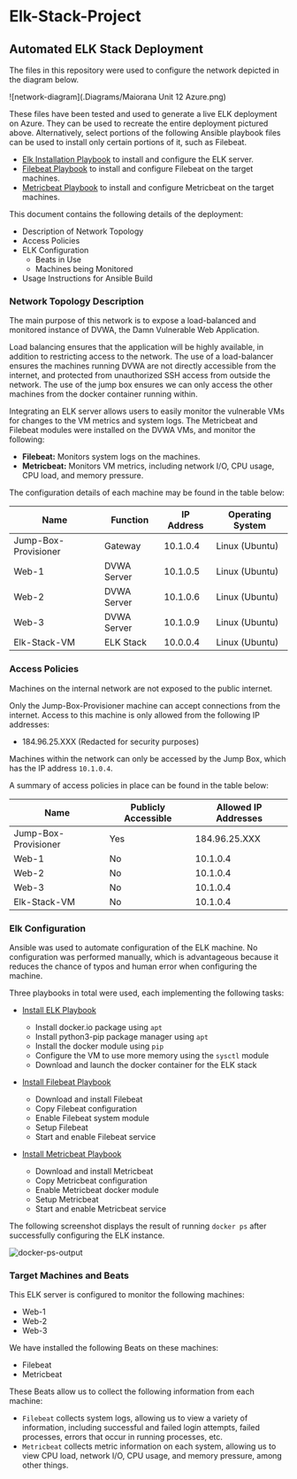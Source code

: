 # Elk-Stack-Project

## Automated ELK Stack Deployment

The files in this repository were used to configure the network depicted in the
diagram below.

![network-diagram](.Diagrams/Maiorana Unit 12 Azure.png)

These files have been tested and used to generate a live ELK deployment on
Azure. They can be used to recreate the entire deployment pictured above.
Alternatively, select portions of the following Ansible playbook files can be
used to install only certain portions of it, such as Filebeat.

  * [Elk Installation Playbook](./ansible/roles/install-elk.yml) to install and
    configure the ELK server.
  * [Filebeat Playbook](./ansible/roles/filebeat-playbook.yml) to install and
    configure Filebeat on the target machines.
  * [Metricbeat Playbook](./ansible/roles/metricbeat-playbook.yml) to install and
    configure Metricbeat on the target machines.

This document contains the following details of the deployment:
* Description of Network Topology
* Access Policies
* ELK Configuration
  * Beats in Use
  * Machines being Monitored
* Usage Instructions for Ansible Build

### Network Topology Description

The main purpose of this network is to expose a load-balanced and monitored
instance of DVWA, the Damn Vulnerable Web Application.

Load balancing ensures that the application will be highly available, in
addition to restricting access to the network. The use of a load-balancer
ensures the machines running DVWA are not directly accessible from the internet,
and protected from unauthorized SSH access from outside the network. The use of
the jump box ensures we can only access the other machines from the docker
container running within.

Integrating an ELK server allows users to easily monitor the vulnerable VMs for
changes to the VM metrics and system logs. The Metricbeat and Filebeat modules
were installed on the DVWA VMs, and monitor the following:
* **Filebeat:** Monitors system logs on the machines.
* **Metricbeat:** Monitors VM metrics, including network I/O, CPU usage, CPU
  load, and memory pressure.

The configuration details of each machine may be found in the table below:

| Name                 | Function    | IP Address | Operating System |
| -------------------- | ----------- | ---------- | ---------------- |
| Jump-Box-Provisioner | Gateway     | 10.1.0.4   | Linux (Ubuntu)   |
| Web-1                | DVWA Server | 10.1.0.5   | Linux (Ubuntu)   |
| Web-2                | DVWA Server | 10.1.0.6   | Linux (Ubuntu)   |
| Web-3                | DVWA Server | 10.1.0.9   | Linux (Ubuntu)   |
| Elk-Stack-VM         | ELK Stack   | 10.0.0.4   | Linux (Ubuntu)   |

### Access Policies

Machines on the internal network are not exposed to the public internet.

Only the Jump-Box-Provisioner machine can accept connections from the internet.
Access to this machine is only allowed from the following IP addresses:

* 184.96.25.XXX (Redacted for security purposes)

Machines within the network can only be accessed by the Jump Box, which has the
IP address `10.1.0.4`.

A summary of access policies in place can be found in the table below:

| Name                 | Publicly Accessible | Allowed IP Addresses |
| -------------------- | ------------------- | -------------------- |
| Jump-Box-Provisioner | Yes                 | 184.96.25.XXX        |
| Web-1                | No                  | 10.1.0.4             |
| Web-2                | No                  | 10.1.0.4             |
| Web-3                | No                  | 10.1.0.4             |
| Elk-Stack-VM         | No                  | 10.1.0.4             |

### Elk Configuration

Ansible was used to automate configuration of the ELK machine. No configuration
was performed manually, which is advantageous because it reduces the chance of
typos and human error when configuring the machine.

Three playbooks in total were used, each implementing the following tasks:

* [Install ELK Playbook](./ansible/roles/install-elk.yml)
  * Install docker.io package using `apt`
  * Install python3-pip package manager using `apt`
  * Install the docker module using `pip`
  * Configure the VM to use more memory using the `sysctl` module
  * Download and launch the docker container for the ELK stack

* [Install Filebeat Playbook](./ansible/roles/filebeat-playbook.yml)
  * Download and install Filebeat
  * Copy Filebeat configuration
  * Enable Filebeat system module
  * Setup Filebeat
  * Start and enable Filebeat service

* [Install Metricbeat Playbook](./ansible/roles/metricbeat-playbook.yml)
  * Download and install Metricbeat
  * Copy Metricbeat configuration
  * Enable Metricbeat docker module
  * Setup Metricbeat
  * Start and enable Metricbeat service

The following screenshot displays the result of running `docker ps` after
successfully configuring the ELK instance.

![docker-ps-output](./images/docker-ps-output.png)

### Target Machines and Beats

This ELK server is configured to monitor the following machines:
* Web-1
* Web-2
* Web-3

We have installed the following Beats on these machines:
* Filebeat
* Metricbeat

These Beats allow us to collect the following information from each machine:
* `Filebeat` collects system logs, allowing us to view a variety of information,
  including successful and failed login attempts, failed processes, errors that
  occur in running processes, etc.
* `Metricbeat` collects metric information on each system, allowing us to view
  CPU load, network I/O, CPU usage, and memory pressure, among other things.

